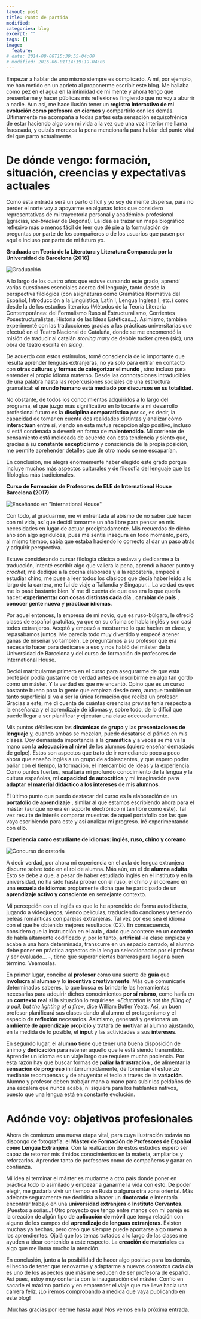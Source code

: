 ```yaml
---
layout: post
title: Punto de partida
modified:
categories: blog
excerpt: ""
tags: []
image:
  feature:
# date: 2014-08-08T15:39:55-04:00
# modified: 2016-06-01T14:19:19-04:00
---
```


Empezar a hablar de uno mismo siempre es complicado. A mí, por ejemplo, me han metido en un aprieto al proponerme escribir este blog. Me hallaba como pez en el agua en la intimidad de mi mente y ahora tengo que presentarme y hacer públicas mis reflexiones fingiendo que no voy a aburrir a nadie. Aun así, me hace ilusión tener un **registro interactivo de mi evolución como profesora en ciernes** y compartirlo con los demás. Últimamente me acompaña a todas partes esta sensación esquizofrénica de estar haciendo algo con mi vida a la vez que una voz interior me llama fracasada, y quizás merezca la pena mencionarla para hablar del punto vital del que parto actualmente.

# De dónde vengo: formación, situación, creencias y expectativas actuales

Como esta entrada será un parto difícil y yo soy de mente dispersa, para no perder el norte voy a apoyarme en algunas fotos que considero representativas de mi trayectoria personal y académico-profesional (¡gracias, _ice-breaker_ de Begoña!). La idea es trazar un mapa biográfico reflexivo más o menos fácil de leer que dé pie a la formulación de preguntas por parte de los compañeros o de los usuarios que pasen por aquí e incluso por parte de mi futuro yo.

**Graduada en Teoría de la Literatura y Literatura Comparada por la Universidad de Barcelona (2016)**

![Graduación](/images/graduacion.jpg)

A lo largo de los cuatro años que estuve cursando este grado, aprendí varias cuestiones esenciales acerca del lenguaje, tanto desde la perspectiva filológica (con asignaturas como Gramática Normativa del Español, Introducción a la Lingüística, Latín I, Lengua Inglesa I, etc.) como desde la de los estudios literarios (Métodos de la Teoría Literaria Contemporánea: del Formalismo Ruso al Estructuralismo, Corrientes Posestructuralistas, Historia de las Ideas Estéticas…). Asimismo, también experimenté con las traducciones gracias a las prácticas universitarias que efectué en el Teatro Nacional de Cataluña, donde se me encomendó la misión de traducir al catalán _stoning mary_ de debbie tucker green (sic), una obra de teatro escrita en _slang_.

De acuerdo con estos estímulos, tomé consciencia de lo importante que resulta aprender lenguas extranjeras, no ya solo para entrar en contacto con **otras culturas** y **formas de categorizar el mundo** , sino incluso para entender el propio idioma materno. Desde las connotaciones intraducibles de una palabra hasta las repercusiones sociales de una estructura gramatical: **el mundo humano está mediado por discursos en su totalidad**.

No obstante, de todos los conocimientos adquiridos a lo largo del programa, el que juzgo más significativo en lo tocante a mi desarrollo profesional futuro es la **disciplina comparatística** _per se_, es decir, la capacidad de tomar en cuenta dos realidades distintas y analizar cómo **interactúan** entre sí, viendo en esta mutua recepción algo positivo, incluso si está condenada a devenir en forma de **malentendido**. Mi corriente de pensamiento está moldeada de acuerdo con esta tendencia y siento que, gracias a su **constante escepticismo** y consciencia de la propia posición, me permite aprehender detalles que de otro modo se me escaparían.

En conclusión, me alegra enormemente haber elegido este grado porque incluye muchos más aspectos culturales y de filosofía del lenguaje que las filologías más tradicionales.

**Curso de Formación de Profesores de ELE de International House Barcelona (2017)**

![Enseñando en "International House"](/images/international-house.jpg)

Con todo, al graduarme, me vi enfrentada al abismo de no saber qué hacer con mi vida, así que decidí tomarme un año libre para pensar en mis necesidades en lugar de actuar precipitadamente. Mis recuerdos de dicho año son algo agridulces, pues me sentía insegura en todo momento, pero, al mismo tiempo, sabía que estaba haciendo lo correcto al dar un paso atrás y adquirir perspectiva.

Estuve considerando cursar filología clásica o eslava y dedicarme a la traducción, intenté escribir algo que valiera la pena, aprendí a hacer punto y _crochet_, me dediqué a la cocina elaborada y a la repostería, empecé a estudiar chino, me puse a leer todos los clásicos que decía haber leído a lo largo de la carrera, me fui de viaje a Tailandia y Singapur… La verdad es que me lo pasé bastante bien. Y me di cuenta de que eso era lo que quería hacer: **experimentar con cosas distintas cada día** , **cambiar de país** , **conocer gente nueva** y **practicar idiomas**.

Por aquel entonces, la empresa de mi novio, que es ruso-búlgaro, le ofreció clases de español gratuitas, ya que en su oficina se habla inglés y son casi todos extranjeros. Aceptó y empezó a mostrarme lo que hacían en clase, y repasábamos juntos. Me parecía todo muy divertido y empecé a tener ganas de enseñar yo también. Le preguntamos a su profesor qué era necesario hacer para dedicarse a eso y nos habló del máster de la Universidad de Barcelona y del curso de formación de profesores de International House.

Decidí matricularme primero en el curso para asegurarme de que esta profesión podía gustarme de verdad antes de inscribirme en algo tan gordo como un máster. Y la verdad es que me encantó. Opino que es un curso bastante bueno para la gente que empieza desde cero, aunque también un tanto superficial si va a ser la única formación que reciba un profesor. Gracias a este, me di cuenta de cuántas creencias previas tenía respecto a la enseñanza y el aprendizaje de idiomas y, sobre todo, de lo difícil que puede llegar a ser planificar y ejecutar una clase adecuadamente.

Mis puntos débiles son las **dinámicas de grupo** y las **presentaciones de lenguaje** y, cuando ambas se mezclan, puede desatarse el pánico en mis clases. Doy demasiada importancia a la **gramática** y a veces se me va la mano con la **adecuación al nivel** de los alumnos (quiero enseñar demasiado de golpe). Estos son aspectos que trato de ir remediando poco a poco ahora que enseño inglés a un grupo de adolescentes, y que espero poder paliar con el tiempo, la formación, el intercambio de ideas y la experiencia. Como puntos fuertes, resaltaría mi profundo conocimiento de la lengua y la cultura españolas, mi **capacidad de autocrítica** y mi imaginación para **adaptar el material didáctico a los intereses** de mis **alumnos**.

El último punto que puedo destacar del curso es la elaboración de un **portafolio de aprendizaje** , similar al que estamos escribiendo ahora para el máster (aunque no era en soporte electrónico ni tan libre como este). Tal vez resulte de interés comparar muestras de aquel portafolio con las que vaya escribiendo para este y así analizar mi progreso. Iré experimentando con ello.

**Experiencia como estudiante de idiomas: inglés, ruso, chino y coreano**

![Concurso de oratoria](/images/coreano.jpg)

A decir verdad, por ahora mi experiencia en el aula de lengua extranjera discurre sobre todo en el rol de alumna. Más aún, en el de **alumna adulta**. Esto se debe a que, a pesar de haber estudiado inglés en el instituto y en la universidad, no ha sido hasta probar con el ruso, el chino y el coreano en una **escuela de idiomas** propiamente dicha que he participado de un **aprendizaje activo y consciente** en semejante contexto.

Mi percepción con el inglés es que lo he aprendido de forma autodidacta, jugando a videojuegos, viendo películas, traduciendo canciones y teniendo peleas románticas con parejas extranjeras. Tal vez por eso sea el idioma con el que he obtenido mejores resultados (C2). En consecuencia, considero que la instrucción en el **aula** , dado que acontece en un **contexto** de habla altamente codificado y, por lo tanto, **artificial** -la clase empieza y acaba a una hora determinada, transcurre en un espacio cerrado, el alumno debe poner en práctica aspectos de la lengua seleccionados por el profesor y ser evaluado… -, tiene que superar ciertas barreras para llegar a buen término. Veámoslas.

En primer lugar, concibo al **profesor** como una suerte de **guía** que **involucra al alumno** y lo **incentiva creativamente**. Más que comunicarle determinados saberes, lo que busca es brindarle las herramientas necesarias para adquirir dichos conocimientos **por sí mismo**, como haría en un **contexto real** si la situación lo requiriese. «_Education is not the filling of a pail, but the lighting of a fire_», dice William Butler Yeats. Así, un buen profesor planificará sus clases dando al alumno el protagonismo y el espacio de **reflexión** necesarios. Asimismo, generará y gestionará un **ambiente de aprendizaje propicio** y tratará de **motivar** al alumno ajustando, en la medida de lo posible, el **input** y las actividades a sus **intereses**.

En segundo lugar, el **alumno** tiene que tener una buena disposición de ánimo y **dedicación** para retener aquello que le está siendo transmitido. Aprender un idioma es un viaje largo que requiere mucha paciencia. Por esta razón hay que buscar formas de **paliar la frustración** , de alimentar la **sensación de progreso** ininterrumpidamente, de fomentar el esfuerzo mediante recompensas y de ahuyentar el tedio a través de la **variación**. Alumno y profesor deben trabajar mano a mano para subir los peldaños de una escalera que nunca acaba, ni siquiera para los hablantes nativos, puesto que una lengua está en constante evolución.

# Adónde voy: objetivos profesionales

Ahora da comienzo una nueva etapa vital, para cuya ilustración todavía no dispongo de fotografía: el **Máster de Formación de Profesores de Español como Lengua Extranjera**. Con la realización de estos estudios espero ser capaz de retomar mis tímidos conocimientos en la materia, ampliarlos y reforzarlos. Aprender tanto de profesores como de compañeros y ganar en confianza.

Mi idea al terminar el máster es mudarme a otro país donde poner en práctica todo lo asimilado y empezar a ganarme la vida con esto. De poder elegir, me gustaría vivir un tiempo en Rusia o alguna otra zona oriental. Más adelante seguramente me decidiría a hacer un **doctorado** e intentaría encontrar trabajo en una **universidad extranjera** o **Instituto Cervantes**. ¡Puestos a soñar…! Otro proyecto que tengo entre manos con mi pareja es la creación de algún tipo de **aplicación de móvil** que tenga relación con alguno de los campos del **aprendizaje de lenguas extranjeras**. Existen muchas ya hechas, pero creo que siempre puede aportarse algo nuevo a los aprendientes. Ojalá que los temas tratados a lo largo de las clases me ayuden a idear contenido a este respecto. La **creación de materiales** es algo que me llama mucho la atención.

En conclusión, junto a la posibilidad de hacer algo positivo para los demás, el hecho de tener que renovarme y adaptarme a nuevos contextos cada día es uno de los aspectos que más me seducen de ser profesora de español. Así pues, estoy muy contenta con la inauguración del máster. Confío en sacarle el máximo partido y en emprender el viaje que me lleve hacia una carrera feliz. ¡Lo iremos comprobando a medida que vaya publicando en este blog!

¡Muchas gracias por leerme hasta aquí! Nos vemos en la próxima entrada.
